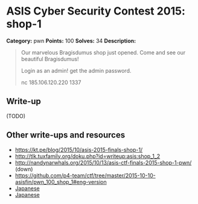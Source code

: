 # ASIS Cyber Security Contest 2015: shop-1

**Category:** pwn
**Points:** 100
**Solves:** 34
**Description:**

> Our marvelous Bragisdumus shop just opened. Come and see our beautiful Bragisdumus!
> 
> Login as an admin! get the admin password.
> 
> nc 185.106.120.220 1337

## Write-up

(TODO)

## Other write-ups and resources

* <https://kt.pe/blog/2015/10/asis-2015-finals-shop-1/>
* <http://tlk.tuxfamily.org/doku.php?id=writeup:asis:shop_1_2>
* <http://nandynarwhals.org/2015/10/13/asis-ctf-finals-2015-shop-1-pwn/> (down)
* <https://github.com/p4-team/ctf/tree/master/2015-10-10-asisfin/pwn_100_shop_1#eng-version>
* [Japanese](https://193s.github.io/blog/2015/10/13/asis-ctf-finals-2015-writeup/)
* [Japanese](http://charo-it.hatenablog.jp/entry/2015/10/14/235444)
